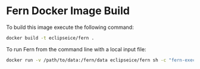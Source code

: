 # Fern Docker Image Build

To build this image execute the following command:

```bash
docker build -t eclipseice/fern .
```

To run Fern from the command line with a local input file:
```bash
docker run -v /path/to/data:/fern/data eclipseice/fern sh -c "fern-exec /fern/data/alpha.ini"
```
